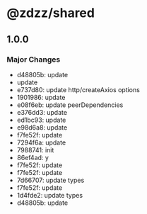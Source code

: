 # @zdzz/shared

## 1.0.0

### Major Changes

- d48805b: update
- update
- e737d80: update http/createAxios options
- 1901986: update
- e08f6eb: update peerDependencies
- e376dd3: update
- ed1bc93: update
- e98d6a8: update
- f7fe52f: update
- 7294f6a: update
- 7988741: init
- 86ef4ad: y
- f7fe52f: update
- f7fe52f: update
- 7d66707: update types
- f7fe52f: update
- 1d4fde2: update types
- d48805b: update
